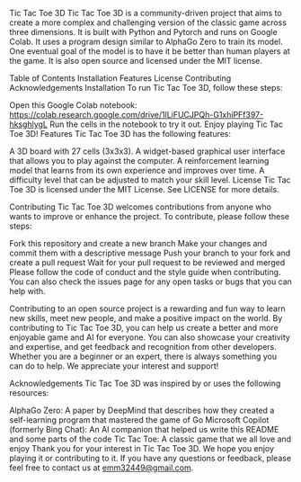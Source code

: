 Tic Tac Toe 3D
Tic Tac Toe 3D is a community-driven project that aims to create a more complex and challenging version of the classic game across three dimensions. It is built with Python and Pytorch and runs on Google Colab. It uses a program design similar to AlphaGo Zero to train its model. One eventual goal of the model is to have it be better than human players at the game. It is also open source and licensed under the MIT license.

Table of Contents
Installation
Features
License
Contributing
Acknowledgements
Installation
To run Tic Tac Toe 3D, follow these steps:

Open this Google Colab notebook: https://colab.research.google.com/drive/1lLiFUCJPQh-G1xhiPFf397-hksghlygL
Run the cells in the notebook to try it out.
Enjoy playing Tic Tac Toe 3D!
Features
Tic Tac Toe 3D has the following features:

A 3D board with 27 cells (3x3x3).
A widget-based graphical user interface that allows you to play against the computer.
A reinforcement learning model that learns from its own experience and improves over time.
A difficulty level that can be adjusted to match your skill level.
License
Tic Tac Toe 3D is licensed under the MIT License. See LICENSE for more details.

Contributing
Tic Tac Toe 3D welcomes contributions from anyone who wants to improve or enhance the project. To contribute, please follow these steps:

Fork this repository and create a new branch
Make your changes and commit them with a descriptive message
Push your branch to your fork and create a pull request
Wait for your pull request to be reviewed and merged
Please follow the code of conduct and the style guide when contributing. You can also check the issues page for any open tasks or bugs that you can help with.

Contributing to an open source project is a rewarding and fun way to learn new skills, meet new people, and make a positive impact on the world. By contributing to Tic Tac Toe 3D, you can help us create a better and more enjoyable game and AI for everyone. You can also showcase your creativity and expertise, and get feedback and recognition from other developers. Whether you are a beginner or an expert, there is always something you can do to help. We appreciate your interest and support!

Acknowledgements
Tic Tac Toe 3D was inspired by or uses the following resources:

AlphaGo Zero: A paper by DeepMind that describes how they created a self-learning program that mastered the game of Go
Microsoft Copilot (formerly Bing Chat): An AI companion that helped us write this README and some parts of the code
Tic Tac Toe: A classic game that we all love and enjoy
Thank you for your interest in Tic Tac Toe 3D. We hope you enjoy playing it or contributing to it. If you have any questions or feedback, please feel free to contact us at emm32449@gmail.com.

